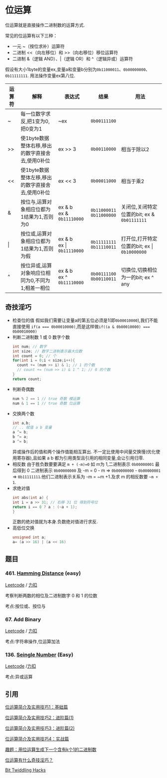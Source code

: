 <!--
 * @Author: abliger
 * @Date: 2022-06-17 20:03:51
 * @LastEditTime: 2022-06-19 14:45:24
 * @Description: 
-->
# 位运算

位运算就是直接操作二进制数的运算方式.

常见的位运算有以下三种：

- 一元 ~（按位求补）运算符
- 二进制 <<（向左移位）和 >>（向右移位）移位运算符
- 二进制 &（逻辑 AND）、|（逻辑 OR）和 ^（逻辑异或）运算符

假设有大小1byte的变量ex,变量a和变量b分别为`0b11000011`、`0b00000000`、`0b11111111`.
用法操作变量ex第八位. 
 
| 运算符 | 解释                                              | 表达式                           | 结果                            | 用法                                         |
| ------ | ------------------------------------------------- | -------------------------------- | ------------------------------- | -------------------------------------------- |
| ~      | 每一位数字求反,把1变为0,把0变为1                  | ~ex                              | `0b00111100`                    |                                              |
| >>     | 使1byte数据整体右移,移出的数字直接舍去,使用0补位  | ex >> 3                          | `0b00110000`                    | 相当于除以2                                  |
| <<     | 使1byte数据整体左移,移出的数字直接舍去,使用0补位  | ex << 3                          | `0b00011000`                    | 相当于乘2                                    |
| &      | 按位与,运算对象相应位都为1结果为1,否则为0         | ex & b  <br/> ex & `0b11110000`  | `0b11000011` <br/> `0b11000000` | 关闭位,关闭特定位置的bit; ex & `0b01111111`  |
| \|     | 按位或,运算对象相应位都为1结果为1,否则为假        | ex & b  <br/> ex \| `0b11110000` | `0b11111111` <br/> `0b11110011` | 打开位,打开特定位置的bit; ex \| `0b10000000` |
| ^      | 按位异或,运算对象响应位相同为0,不同为1;相差一相位 | ex & b  <br/> ex ^ `0b11110000`  | `0b00111100` <br/> `0b00110011` | 切换位,切换相位为一的bit; ex ^ any           |

## 奇技淫巧
* 检查位的值
  假如我们需要让变量a的第五位必须是1(即`0b00010000`),我们不能直接使用 `if(a === 0b00010000)`,而是这样做`if((a & 0b00010000) === 0b00010000)`
* 判断二进制数 1 或 0 数字个数
  ```c
  int num; // 数字
  int size; // 数字二进制表示最大位数
  int count = 0; // 个
  for(int i = 0;i < size;i++){
    count += (num >> i) & 1; // 1 的个数
    // count += (num >> i) & 1 ^ 1; // 0 的个数
  }
  return count;
  ```
* 判断奇偶数
  ```c
  num % 2 == 1 // true 奇数 模运算
  num & 1 == 1 // true 奇数 位运算
  ```
* 交换两个数
  ```c
  int a,b;
  // .. 赋值 a b 变量
  a ^= b;
  b ^= a;
  a ^= b;
  ```
  异或操作后的值和两个操作值能相互算出.
  不一定比使用中间量交换慢(优化使用寄存器),且如果 a b 都为引用类型且引用的相同变量,会让引用归零.
* 相反数
  由于胜负数要要满足 `m + (-m)=0` 如 m为 1,二进制表示 `0b00000001` 最后得到 0 二进制表示 `0b00000000` 及 -m = 0 - m => `0b00000000` - `0b00000001` => `0b11111111`.他们二进制表示关系为 -m = ~m +1.及求 m 的相反数要 `~m + 1`.
* 求绝对值
  ```c
  int abs(int a) {
  int i = a >> 31; // 右移 31 位 得到符号位
  return i == 0 ? a : (~a + 1);
  }
  ```
  正数的绝对值就为本身.负数绝对值进行求反.
* 高低位交换
  ```c
  unsigned int a;
  a= (a >> 16) | (a << 16)
  ```
## 题目

<leetcode>

### 461. [Hamming Distance](https://leetcode.cn/problems/hamming-distance/solution/by-abliger-h3pe/) (easy)

[Leetcode](https://leetcode.com/problems/hamming-distance/) / [力扣](https://leetcode.cn/problems/hamming-distance/)

考察判断两数的相位及二进制数字 0 和 1 的位数

考点:按位或、按位与


### 67. Add Binary

[Leetcode](https://leetcode.com/problems/add-binary/) / [力扣](https://leetcode.cn/problems/add-binary/)

考点:字符串操作,位运算加法

### 136. [Seingle Number](https://leetcode.cn/problems/single-number/solution/by-abliger-a33j/) (Easy)

[Leetcode](https://leetcode.com/problems/single-number/) /[力扣](https://leetcode.cn/problems/single-number/)




</leetcode>

考点:异或运算
## 引用

[位运算简介及实用技巧1：基础篇](./referance/位运算简介及实用技巧1：基础篇.html)

[位运算简介及实用技巧2：进阶篇(1)](./referance/位运算简介及实用技巧2：进阶篇(1).html)

[位运算简介及实用技巧3：进阶篇(2)](./referance/位运算简介及实用技巧3：进阶篇(2).html)

[位运算简介及实用技巧4：实战篇](./referance/位运算简介及实用技巧4：实战篇.html)

[趣题：用位运算生成下一个含有k个1的二进制数](./referance/趣题：用位运算生成下一个含有k个1的二进制数.html)

[位运算有什么奇技淫巧？](https://www.zhihu.com/question/38206659)

[Bit Twiddling Hacks](./referance/Bit%20Twiddling%20Hacks.html)
